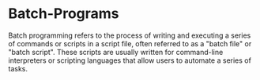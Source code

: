 # Batch-Programs
Batch programming refers to the process of writing and executing a series of commands or scripts in a script file, often referred to as a "batch file" or "batch script". These scripts are usually written for command-line interpreters or scripting languages that allow users to automate a series of tasks.
